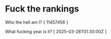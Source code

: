 # Fuck the rankings

Who the hell am I?
{ 11457456 }

What fucking year is it?
[ 2025-03-28T01:30:00Z ]
